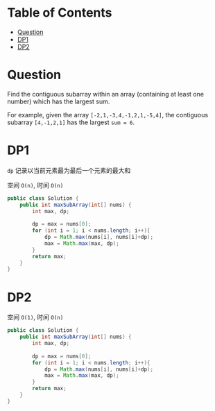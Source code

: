# Table of Contents
- [Question](#question)
- [DP1](#dp1)
- [DP2](#dp2)

# Question <a name = "question"></a>
Find the contiguous subarray within an array (containing at least one number) which has the largest sum.

For example, given the array `[-2,1,-3,4,-1,2,1,-5,4]`,
the contiguous subarray `[4,-1,2,1]` has the largest `sum = 6`.

# DP1 <a name = "dp1"></a>
`dp` 记录以当前元素最为最后一个元素的最大和

空间 `O(n)`, 时间 `O(n)`
```java
public class Solution {
    public int maxSubArray(int[] nums) {
        int max, dp;
        
        dp = max = nums[0];
        for (int i = 1; i < nums.length; i++){
            dp = Math.max(nums[i], nums[i]+dp);
            max = Math.max(max, dp);
        }
        return max;
    }
}
```

# DP2 <a name = "dp2"></a>
空间 `O(1)`, 时间 `O(n)`
```java
public class Solution {
    public int maxSubArray(int[] nums) {
        int max, dp;
        
        dp = max = nums[0];
        for (int i = 1; i < nums.length; i++){
            dp = Math.max(nums[i], nums[i]+dp);
            max = Math.max(max, dp);
        }
        return max;
    }
}
```
